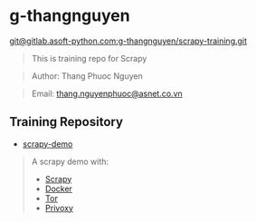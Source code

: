 # g-thangnguyen
[git@gitlab.asoft-python.com:g-thangnguyen/scrapy-training.git]()

> This is training repo for Scrapy

> Author: Thang Phuoc Nguyen

> Email: thang.nguyenphuoc@asnet.co.vn

## Training Repository

+ [scrapy-demo](https://gitlab.asoft-python.com/g-thangnguyen/scrapy-training/tree/master/scrapy-demo)

> A scrapy demo with: 
> 
> + [Scrapy](http://scrapy.org/)
> + [Docker](https://www.docker.com/) 
> + [Tor](https://www.torproject.org/)
> + [Privoxy](https://www.privoxy.org/)
